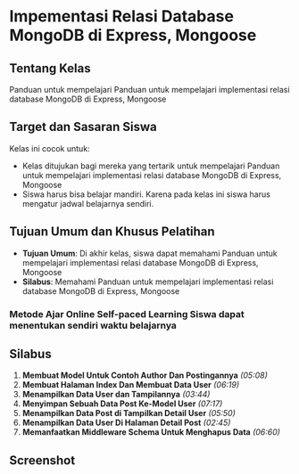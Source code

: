 # Impementasi Relasi Database MongoDB di Express, Mongoose

## Tentang Kelas

Panduan untuk mempelajari Panduan untuk mempelajari implementasi relasi database MongoDB di Express, Mongoose

## Target dan Sasaran Siswa

Kelas ini cocok untuk:

- Kelas ditujukan bagi mereka yang tertarik untuk mempelajari Panduan untuk mempelajari implementasi relasi database MongoDB di Express, Mongoose
- Siswa harus bisa belajar mandiri. Karena pada kelas ini siswa harus mengatur jadwal belajarnya sendiri.

## Tujuan Umum dan Khusus Pelatihan

- **Tujuan Umum**: Di akhir kelas, siswa dapat memahami Panduan untuk mempelajari implementasi relasi database MongoDB di Express, Mongoose
- **Silabus**: Memahami Panduan untuk mempelajari implementasi relasi database MongoDB di Express, Mongoose

### Metode Ajar Online Self-paced Learning Siswa dapat menentukan sendiri waktu belajarnya

## Silabus

1. **Membuat Model Untuk Contoh Author Dan Postingannya** _(05:08)_
2. **Membuat Halaman Index Dan Membuat Data User** _(06:19)_
3. **Menampilkan Data User dan Tampilannya** _(03:44)_
4. **Menyimpan Sebuah Data Post Ke-Model User** _(07:17)_
5. **Menampilkan Data Post di Tampilkan Detail User** _(05:50)_
6. **Menampilkan Data User Di Halaman Detail Post** _(02:45)_
7. **Memanfaatkan Middleware Schema Untuk Menghapus Data** _(06:60)_

## Screenshot
